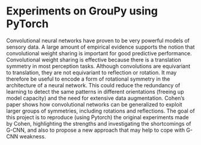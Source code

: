 # Experiments on GrouPy using PyTorch

Convolutional neural networks have proven to be very powerful models of sensory data. A large amount of empirical evidence supports the notion that convolutional weight sharing is important for good predictive performance. Convolutional weight sharing is effective because there is a translation symmetry in most perception tasks. Although convolutions are equivariant to translation, they are not equivariant to reflection or rotation.
It may therefore be useful to encode a form of rotational symmetry in the architecture of a neural network. This could reduce the redundancy of learning to detect the same patterns in different orientations (freeing up model capacity) and the need for extensive data augmentation.
Cohen’s paper shows how convolutional networks can be generalized to exploit larger groups of symmetries, including rotations and reflections.
The goal of this project is to reproduce (using Pytorch) the original experiments made by Cohen, highlighting the strengths and investigating the shortcomings of G-CNN, and also to propose a new approach that may help to cope with G-CNN weakness.
